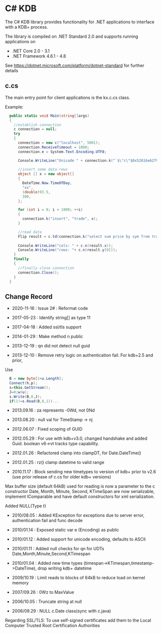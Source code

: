 # C# KDB

The C# KDB library provides functionality for .NET applications to interface with a KDB+ process.

The library is compiled on .NET Standard 2.0 and supports running applications on

- .NET Core         2.0 - 3.1
- .NET Framework    4.6.1 - 4.8

See https://dotnet.microsoft.com/platform/dotnet-standard for further details

## c.cs

The main entry point for client applications is the kx.c.cs class.

Example:
```csharp
  public static void Main(string[]args)
  {
    //establish connection
    c connection = null;    
    try
    {
      connection = new c("localhost", 5001);
      connection.ReceiveTimeout = 1000;
      connection.e = System.Text.Encoding.UTF8;

      Console.WriteLine("Unicode " + connection.k("`$\"c\"$0x52616e627920426ac3b6726b6c756e64204142"));
      
      //insert some data-rows
      object [] x = new object[]
      { 
        DateTime.Now.TimeOfDay,
        "xx",
        (double)93.5,
        300,
      };

      for (int i = 0; i < 1000; ++i)
      {
        connection.k("insert", "trade", x);
      }

      //read data
      Flip result = c.td(connection.k("select sum price by sym from trade"));
      
      Console.WriteLine("cols: " + c.n(result.x));
      Console.WriteLine("rows: "+ c.n(result.y[0]));
    }
    finally
    {
      //finally close connection
      connection.Close();
    }
  }

```

## Change Record

- 2020-11-16 : Issue 2# : Reformat code 

- 2017-05-23 : Identify string[] as type 11

- 2017-04-18 : Added ssl/tls support

- 2014-01-29 : Make method n public

- 2013-12-19 : qn did not detect null guid

- 2013-12-10 : Remove retry logic on authentication fail. For kdb+2.5 and prior, 

Use 
```csharp
  B = new byte[1+u.Length];
  Connect(h,p);
  s=this.GetStream();
  J=0;w(u);
  s.Write(B,0,J);
  if(1!=s.Read(B,0,1))...
```

- 2013.09.16 : za represents -0Wd, not 0Nd

- 2013.08.20 : null val for TimeStamp -> nj

- 2012.06.07 : Fixed scoping of GUID 

- 2012.05.29 : For use with kdb+v3.0, changed handshake and added Guid. boolean v6->vt tracks type capability.

- 2012.01.26 : Refactored clamp into clampDT, for Date.DateTime()

- 2012.01.25 : rz() clamp datetime to valid range

- 2010.11.17 : Block sending new timetypes to version of kdb+ prior to v2.6 (use prior release of c.cs for older kdb+ versions)

Max buffer size (default 64kB) used for reading is now a parameter to the c constructor Date, Month, Minute, Second, KTimeSpan are now serializable, implement IComparable and have default constructors for xml serialization.

Added NULL(Type t)

- 2010/08.05 : Added KException for exceptions due to server error, authentication fail and func decode

- 2010/01.14 : Exposed static var e (Encoding) as public

- 2010/01.12 : Added support for unicode encoding, defaults to ASCII 

- 2010/01.11 : Added null checks for qn for UDTs Date,Month,Minute,Second,KTimespan

- 2010/01.04 : Added new time types (timespan->KTimespan,timestamp->DateTime), drop writing kdb+ datetime

- 2009/10.19 : Limit reads to blocks of 64kB to reduce load on kernel memory

- 2007/09.26 : 0Wz to MaxValue

- 2006/10.05 : Truncate string at null

- 2006/09.29 : NULL  c.Date class(sync with c.java)

Regarding SSL/TLS: To use self-signed certificates add them to the Local Computer Trusted Root Certification Authorities
